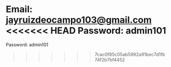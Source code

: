 Email: jayruizdeocampo103@gmail.com
<<<<<<< HEAD
Password: admin101
=======
Password: admin101
>>>>>>> 7cac0f85c05ab5992a91bec7d1fb74f2b7bf4452
